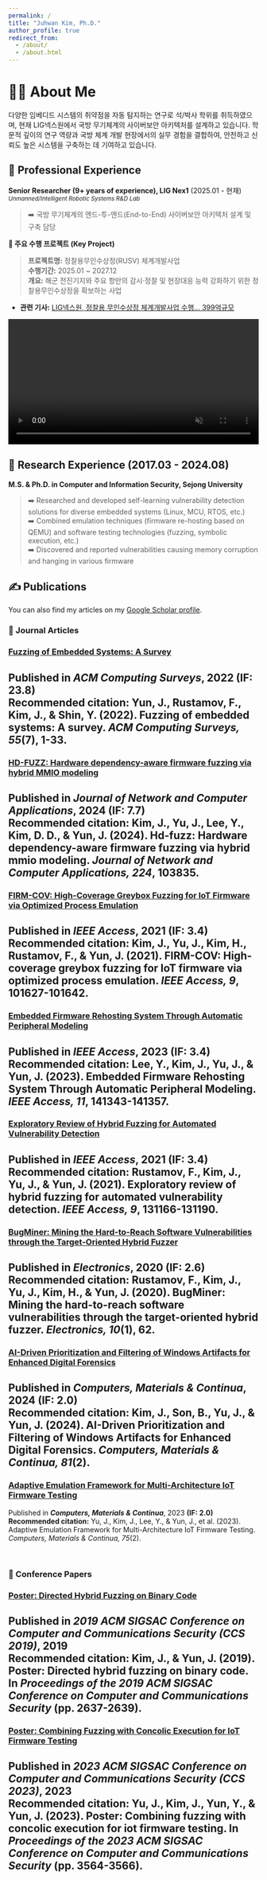 ```yaml
---
permalink: /
title: "Juhwan Kim, Ph.D."
author_profile: true
redirect_from: 
  - /about/
  - /about.html
---
```

🙋‍♂️ About Me
======
다양한 임베디드 시스템의 취약점을 자동 탐지하는 연구로 석/박사 학위를 취득하였으며, 현재 LIG넥스원에서 국방 무기체계의 사이버보안 아키텍처를 설계하고 있습니다. 학문적 깊이의 연구 역량과 국방 체계 개발 현장에서의 실무 경험을 결합하여, 안전하고 신뢰도 높은 시스템을 구축하는 데 기여하고 있습니다.

<!-- 🎓 Education
-----
<small>
  <em>- Ph.D. in Computer and Information Security, Sejong University, Seoul</em><br>
  <em>- M.S. in Computer and Information Security, Sejong University, Seoul</em>
</small> -->

💼 Professional Experience
-----
**Senior Researcher (9+ years of experience), LIG Nex1** (2025.01 - 현재)<br>
<small><em>Unmanned/Intelligent Robotic Systems R&D Lab</em></small>

> ➡️ 국방 무기체계의 엔드-투-엔드(End-to-End) 사이버보안 아키텍처 설계 및 구축 담당

**🚀 주요 수행 프로젝트 (Key Project)**
> **프로젝트명:** 정찰용무인수상정(RUSV) 체계개발사업  
> **수행기간:** 2025.01 ~ 2027.12  
> **개요:** 해군 전진기지와 주요 항만의 감시·정찰 및 현장대응 능력 강화하기 위한 정찰용무인수상정을 확보하는 사업
- **관련 기사:** [LIG넥스원, 정찰용 무인수상정 체계개발사업 수행… 399억규모](https://www.yna.co.kr/view/AKR20241219088200003)

<video width="100%" autoplay loop muted playsinline>
  <source src="/files/project_rusv.mp4" type="video/mp4">
  브라우저가 비디오 태그를 지원하지 않습니다.
</video>


🔬 Research Experience (2017.03 - 2024.08)
-----
**M.S. & Ph.D. in Computer and Information Security, Sejong University**  
> ➡️ Researched and developed self-learning vulnerability detection solutions for diverse embedded systems (Linux, MCU, RTOS, etc.)  
> ➡️ Combined emulation techniques (firmware re-hosting based on QEMU) and software testing technologies (fuzzing, symbolic execution, etc.)  
> ➡️ Discovered and reported vulnerabilities causing memory corruption and hanging in various firmware


✍️ Publications
-----
You can also find my articles on my [Google Scholar profile](https://scholar.google.com/citations?hl=ko&user=RCyYhkEAAAAJ).

### 📄 Journal Articles

### [Fuzzing of Embedded Systems: A Survey](https://dl.acm.org/doi/10.1145/3538644)
Published in ***ACM Computing Surveys***, 2022 **(IF: 23.8)**<br>
**Recommended citation:** Yun, J., Rustamov, F., Kim, J., & Shin, Y. (2022). Fuzzing of embedded systems: A survey. *ACM Computing Surveys, 55*(7), 1-33.
---
### [HD-FUZZ: Hardware dependency-aware firmware fuzzing via hybrid MMIO modeling](https://www.sciencedirect.com/science/article/abs/pii/S1084804524000122)
Published in ***Journal of Network and Computer Applications***, 2024 **(IF: 7.7)**<br>
**Recommended citation:** Kim, J., Yu, J., Lee, Y., Kim, D. D., & Yun, J. (2024). Hd-fuzz: Hardware dependency-aware firmware fuzzing via hybrid mmio modeling. *Journal of Network and Computer Applications, 224*, 103835.
---
### [FIRM-COV: High-Coverage Greybox Fuzzing for IoT Firmware via Optimized Process Emulation](https://ieeexplore.ieee.org/abstract/document/9489311)
Published in ***IEEE Access***, 2021 **(IF: 3.4)**<br>
**Recommended citation:** Kim, J., Yu, J., Kim, H., Rustamov, F., & Yun, J. (2021). FIRM-COV: High-coverage greybox fuzzing for IoT firmware via optimized process emulation. *IEEE Access, 9*, 101627-101642.
---
### [Embedded Firmware Rehosting System Through Automatic Peripheral Modeling](https://ieeexplore.ieee.org/abstract/document/10356060)
Published in ***IEEE Access***, 2023 **(IF: 3.4)**<br>
**Recommended citation:** Lee, Y., Kim, J., Yu, J., & Yun, J. (2023). Embedded Firmware Rehosting System Through Automatic Peripheral Modeling. *IEEE Access, 11*, 141343-141357.
---
### [Exploratory Review of Hybrid Fuzzing for Automated Vulnerability Detection](https://ieeexplore.ieee.org/abstract/document/9541397)
Published in ***IEEE Access***, 2021 **(IF: 3.4)**<br>
**Recommended citation:** Rustamov, F., Kim, J., Yu, J., & Yun, J. (2021). Exploratory review of hybrid fuzzing for automated vulnerability detection. *IEEE Access, 9*, 131166-131190.
---
### [BugMiner: Mining the Hard-to-Reach Software Vulnerabilities through the Target-Oriented Hybrid Fuzzer](https://www.mdpi.com/2079-9292/10/1/62)
Published in ***Electronics***, 2020 **(IF: 2.6)**<br>
**Recommended citation:** Rustamov, F., Kim, J., Yu, J., Kim, H., & Yun, J. (2020). BugMiner: Mining the hard-to-reach software vulnerabilities through the target-oriented hybrid fuzzer. *Electronics, 10*(1), 62.
---
### [AI-Driven Prioritization and Filtering of Windows Artifacts for Enhanced Digital Forensics](https://www.techscience.com/cmc/v81n2/58674)
Published in ***Computers, Materials & Continua***, 2024 **(IF: 2.0)**<br>
**Recommended citation:** Kim, J., Son, B., Yu, J., & Yun, J. (2024). AI-Driven Prioritization and Filtering of Windows Artifacts for Enhanced Digital Forensics. *Computers, Materials & Continua, 81*(2).
---
### [Adaptive Emulation Framework for Multi-Architecture IoT Firmware Testing](https://www.techscience.com/cmc/v75n2/52069/html)
Published in ***Computers, Materials & Continua***, 2023 **(IF: 2.0)**<br>
**Recommended citation:** Yu, J., Kim, J., Lee, Y., & Yun, J., et al. (2023). Adaptive Emulation Framework for Multi-Architecture IoT Firmware Testing. *Computers, Materials & Continua, 75*(2).

<br>

### 🎤 Conference Papers

### [Poster: Directed Hybrid Fuzzing on Binary Code](https://dl.acm.org/doi/abs/10.1145/3319535.3363275)
Published in ***2019 ACM SIGSAC Conference on Computer and Communications Security (CCS 2019)***, 2019<br>
**Recommended citation:** Kim, J., & Yun, J. (2019). Poster: Directed hybrid fuzzing on binary code. In *Proceedings of the 2019 ACM SIGSAC Conference on Computer and Communications Security* (pp. 2637-2639).
---
### [Poster: Combining Fuzzing with Concolic Execution for IoT Firmware Testing](https://dl.acm.org/doi/abs/10.1145/3576915.3624373)
Published in ***2023 ACM SIGSAC Conference on Computer and Communications Security (CCS 2023)***, 2023<br>
**Recommended citation:** Yu, J., Kim, J., Yun, Y., & Yun, J. (2023). Poster: Combining fuzzing with concolic execution for iot firmware testing. In *Proceedings of the 2023 ACM SIGSAC Conference on Computer and Communications Security* (pp. 3564-3566).
---
 

<!-- This is the front page of a website that is powered by the [Academic Pages template](https://github.com/academicpages/academicpages.github.io) and hosted on GitHub pages. [GitHub pages](https://pages.github.com) is a free service in which websites are built and hosted from code and data stored in a GitHub repository, automatically updating when a new commit is made to the repository. This template was forked from the [Minimal Mistakes Jekyll Theme](https://mmistakes.github.io/minimal-mistakes/) created by Michael Rose, and then extended to support the kinds of content that academics have: publications, talks, teaching, a portfolio, blog posts, and a dynamically-generated CV. Incidentally, these same features make it a great template for anyone that needs to show off a professional template!

 You can fork [this template](https://github.com/academicpages/academicpages.github.io) right now, modify the configuration and Markdown files, add your own PDFs and other content, and have your own site for free, with no ads!

A data-driven personal website
======
Like many other Jekyll-based GitHub Pages templates, Academic Pages makes you separate the website's content from its form. The content & metadata of your website are in structured Markdown files, while various other files constitute the theme, specifying how to transform that content & metadata into HTML pages. You keep these various Markdown (.md), YAML (.yml), HTML, and CSS files in a public GitHub repository. Each time you commit and push an update to the repository, the [GitHub pages](https://pages.github.com/) service creates static HTML pages based on these files, which are hosted on GitHub's servers free of charge.

Many of the features of dynamic content management systems (like Wordpress) can be achieved in this fashion, using a fraction of the computational resources and with far less vulnerability to hacking and DDoSing. You can also modify the theme to your heart's content without touching the content of your site. If you get to a point where you've broken something in Jekyll/HTML/CSS beyond repair, your Markdown files describing your talks, publications, etc. are safe. You can rollback the changes or even delete the repository and start over - just be sure to save the Markdown files! You can also write scripts that process the structured data on the site, such as [this one](https://github.com/academicpages/academicpages.github.io/blob/master/talkmap.ipynb) that analyzes metadata in pages about talks to display [a map of every location you've given a talk](https://academicpages.github.io/talkmap.html).

For those users that need more advanced functionality, the template also supports the following popular tools:
- [MathJax](https://www.mathjax.org/) for mathematical equations
- [Mermaid](https://mermaid.js.org/) for diagraming
- [Plotly](https://plotly.com/javascript/) for plotting

Getting started
======
1. Register a GitHub account if you don't have one and confirm your e-mail (required!)
1. Fork [this template](https://github.com/academicpages/academicpages.github.io) by clicking the "Use this template" button in the top right. 
1. Go to the repository's settings (rightmost item in the tabs that start with "Code", should be below "Unwatch"). Rename the repository "[your GitHub username].github.io", which will also be your website's URL.
1. Set site-wide configuration and create content & metadata (see below -- also see [this set of diffs](http://archive.is/3TPas) showing what files were changed to set up [an example site](https://getorg-testacct.github.io) for a user with the username "getorg-testacct")
1. Upload any files (like PDFs, .zip files, etc.) to the files/ directory. They will appear at https://[your GitHub username].github.io/files/example.pdf.  
1. Check status by going to the repository settings, in the "GitHub pages" section

Site-wide configuration
------
The main configuration file for the site is in the base directory in [_config.yml](https://github.com/academicpages/academicpages.github.io/blob/master/_config.yml), which defines the content in the sidebars and other site-wide features. You will need to replace the default variables with ones about yourself and your site's github repository. The configuration file for the top menu is in [_data/navigation.yml](https://github.com/academicpages/academicpages.github.io/blob/master/_data/navigation.yml). For example, if you don't have a portfolio or blog posts, you can remove those items from that navigation.yml file to remove them from the header. 

Create content & metadata
------
For site content, there is one Markdown file for each type of content, which are stored in directories like _publications, _talks, _posts, _teaching, or _pages. For example, each talk is a Markdown file in the [_talks directory](https://github.com/academicpages/academicpages.github.io/tree/master/_talks). At the top of each Markdown file is structured data in YAML about the talk, which the theme will parse to do lots of cool stuff. The same structured data about a talk is used to generate the list of talks on the [Talks page](https://academicpages.github.io/talks), each [individual page](https://academicpages.github.io/talks/2012-03-01-talk-1) for specific talks, the talks section for the [CV page](https://academicpages.github.io/cv), and the [map of places you've given a talk](https://academicpages.github.io/talkmap.html) (if you run this [python file](https://github.com/academicpages/academicpages.github.io/blob/master/talkmap.py) or [Jupyter notebook](https://github.com/academicpages/academicpages.github.io/blob/master/talkmap.ipynb), which creates the HTML for the map based on the contents of the _talks directory).

**Markdown generator**

The repository includes [a set of Jupyter notebooks](https://github.com/academicpages/academicpages.github.io/tree/master/markdown_generator
) that converts a CSV containing structured data about talks or presentations into individual Markdown files that will be properly formatted for the Academic Pages template. The sample CSVs in that directory are the ones I used to create my own personal website at stuartgeiger.com. My usual workflow is that I keep a spreadsheet of my publications and talks, then run the code in these notebooks to generate the Markdown files, then commit and push them to the GitHub repository.

How to edit your site's GitHub repository
------
Many people use a git client to create files on their local computer and then push them to GitHub's servers. If you are not familiar with git, you can directly edit these configuration and Markdown files directly in the github.com interface. Navigate to a file (like [this one](https://github.com/academicpages/academicpages.github.io/blob/master/_talks/2012-03-01-talk-1.md) and click the pencil icon in the top right of the content preview (to the right of the "Raw | Blame | History" buttons). You can delete a file by clicking the trashcan icon to the right of the pencil icon. You can also create new files or upload files by navigating to a directory and clicking the "Create new file" or "Upload files" buttons. 

Example: editing a Markdown file for a talk
![Editing a Markdown file for a talk](/images/editing-talk.png)

For more info
------
More info about configuring Academic Pages can be found in [the guide](https://academicpages.github.io/markdown/), the [growing wiki](https://github.com/academicpages/academicpages.github.io/wiki), and you can always [ask a question on GitHub](https://github.com/academicpages/academicpages.github.io/discussions). The [guides for the Minimal Mistakes theme](https://mmistakes.github.io/minimal-mistakes/docs/configuration/) (which this theme was forked from) might also be helpful. -->
